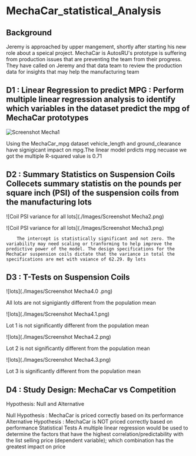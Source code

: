 # MechaCar_statistical_Analysis

## Background
Jeremy is approached by upper mangement, shortly after starting his new role about a speical project. MechaCar is AutosRU's prototype is suffering from production issues that are preventing the team from their progress. They have called on Jeremy and that data team to review the production data for insights that may help the manufacturing team

## D1 : Linear Regression to predict MPG : Perform multiple linear regression analysis to identify which variables in the dataset predict the mpg of MechaCar prototypes

 ![Screenshot Mecha1](https://user-images.githubusercontent.com/89805399/153975698-f72fba49-9dc6-43a0-849c-15a8f7509dc3.png)



Using the MechaCar_mpg dataset  vehicle_length and ground_clearance have signigicant impact on mpg.The linear model prdicts mpg necuase we got the multiple R-squared value is 0.71   

## D2 : Summary Statistics on Suspension Coils Collecets summary statistis on the pounds per square inch (PSI) of the suspension coils from the manufacturing  lots

   ![Coil PSI variance for all lots](./Images/Screenshot Mecha2.png)

   ![Coil PSI variance for all lots](./Images/Screenshot Mecha3.png)



        The intercept is statistically significant and not zero. The variability may need scaling or tranforming to help improve the predictive power of the model. The design specifications for the MechaCar suspension coils dictate that the variance in total the specifications are met with vaiance of 62.29. By lots

## D3 : T-Tests on Suspension Coils

   ![lots](./Images/Screenshot Mecha4.0 .png)

All lots are not signigiantly different from the population mean

   ![lots](./Images/Screenshot Mecha4.1.png)

Lot 1 is not significantly different from the population mean
        
        
   ![lots](./Images/Screenshot Mecha4.2.png)

Lot 2 is not significantly different from the population mean
        
   ![lots](./Images/Screenshot Mecha4.3.png)

Lot 3 is significantly different from the population mean

## D4 : Study Design: MechaCar vs Competition

Hypothesis: Null and Alternative


Null Hypothesis : MechaCar is priced correctly based on its performance 
Alternative Hypothesis : MechaCar is NOT priced correctly based on performance 
Statistical Tests
A multiple linear regression would be used to determine the factors that have the highest correlation/predictability with the list selling price 
(dependent variable); which combination has the greatest impact on price






